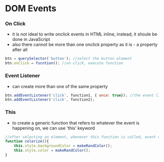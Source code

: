 # DOM Events

### On Click

- it is not ideal to write onclick events in HTML inline, instead, it shoule be done in JavaScript
- also there cannot be more than one onclick property as it is - a property after all

```javascript
btn = querySelector('button'); //select the button element
btn.onClick = fucntion(); //on click, execute function
```

### Event Listener

- can create more than one of the same property

```javascript 
btn.addEventListener('click', function1, { once: true}); //the event listener is only once
btn.addEventListener('click', function2);
```

### This

- to create a generic function that refers to whatever the event is happening on, we can use 'this' keyword

```javascript
//after selecting an element, whenever this function is called, event occurs on that element
function colorize(){
	this.style.backgroundColor = makeRandColor();
	this.style.color = makeRandColor();
}
```

